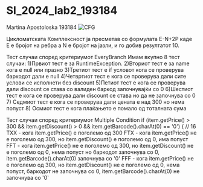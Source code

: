 # SI_2024_lab2_193184

Martina Apostoloska 193184 
![CFG](https://github.com/apostoloska21/SI_2024_lab2_193184/assets/64848105/ccf13482-256a-4c48-a186-7eb69819b1d4)


Цикломатската Комплексност ја пресметав со формулата E-N+2P каде E е бројот на ребра а N е бројот на јазли, и го добив резултатот 10.

Тест случаи според критериумот EveryBranch
Имам вкупно 8 тест случаи:
1)Првиот тест е за RuntimeException.
2)Вториот тест е за name кога е null или празно 
3)Третиот тест е if условот кога се проверува баркодот дали е null
4)Четвртиот тест е кога се проверува дали сите услови се исполнети без discount
5)Петиот тест е кога се проверува дали discount се става со валиден баркод започнувајќи со 0
6)Шестиот тест е кога се проверува дали discount се става но да не започнува со 0
7) Седмиот тест е кога се проверува дали цената е над 300 но нема попуст
8) Осмиот тест е кога плаќањето е помало од тоталната сума

Тест случаи според критериумот Multiple Condition
if (item.getPrice() > 300 && item.getDiscount() > 0 && item.getBarcode().charAt(0) == '0') { // 16
TXX - кога item.getPrice() е поголемо од 300
FTX - кога item.getPrice() не е  поголемо од 300, но item.getDiscount() е поголемо од 0, има попуст
FFT - кога item.getPrice() не е  поголемо од 300, но item.getDiscount() не е поголемо од 0, нема попуст но баркодот започнува со 0, item.getBarcode().charAt(0) започнува со '0'
FFF - кога item.getPrice() не е  поголемо од 300, но item.getDiscount() не е поголемо од 0, нема попуст,  баркодот не започнува со 0, item.getBarcode().charAt(0) не започнува со '0'
